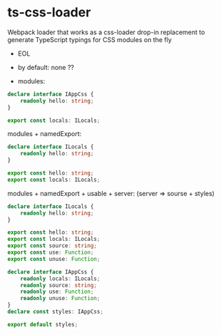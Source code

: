 # ts-css-loader

Webpack loader that works as a css-loader drop-in replacement to generate TypeScript typings for CSS modules on the fly

-   EOL
-   by default: none ??

-   modules:

```ts
declare interface IAppCss {
    readonly hello: string;
}

export const locals: ILocals;
```

modules + namedExport:

```ts
declare interface ILocals {
    readonly hello: string;
}

export const hello: string;
export const locals: ILocals;
```

modules + namedExport + usable + server:
(server => sourse + styles)

```ts
declare interface ILocals {
    readonly hello: string;
}

export const hello: string;
export const locals: ILocals;
export const source: string;
export const use: Function;
export const unuse: Function;

declare interface IAppCss {
    readonly locals: ILocals;
    readonly source: string;
    readonly use: Function;
    readonly unuse: Function;
}
declare const styles: IAppCss;

export default styles;
```
